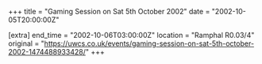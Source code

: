 +++
title = "Gaming Session on Sat 5th October 2002"
date = "2002-10-05T20:00:00Z"

[extra]
end_time = "2002-10-06T03:00:00Z"
location = "Ramphal R0.03/4"
original = "https://uwcs.co.uk/events/gaming-session-on-sat-5th-october-2002-1474488933428/"
+++



